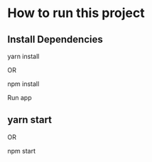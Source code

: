 # How to run this project

## Install Dependencies

yarn install

OR

npm install

Run app

## yarn start

OR

npm start
